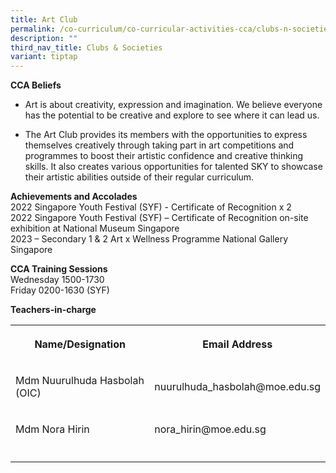 ```yaml
---
title: Art Club
permalink: /co-curriculum/co-curricular-activities-cca/clubs-n-societies/art-club/
description: ""
third_nav_title: Clubs & Societies
variant: tiptap
---
```

<p><strong>CCA Beliefs</strong>
<br>
</p>
<ul data-tight="true" class="tight">
<li>
<p>Art is about creativity, expression and imagination. We believe everyone
has the potential to be creative and explore to see where it can lead us.</p>
</li>
<li>
<p>The Art Club provides its members with the opportunities to express themselves
creatively through taking part in art competitions and programmes to boost
their artistic confidence and creative thinking skills. It also creates
various opportunities for talented SKY to showcase their artistic abilities
outside of their regular curriculum.</p>
</li>
</ul>
<p></p>
<p><strong>Achievements and Accolades</strong>
<br>2022 Singapore Youth Festival (SYF) - Certificate of Recognition x 2
<br>2022 Singapore Youth Festival (SYF) – Certificate of Recognition on-site
exhibition at National Museum Singapore
<br>2023 – Secondary 1 &amp; 2 Art x Wellness Programme National Gallery Singapore</p>
<p></p>
<p><strong>CCA Training Sessions</strong>
<br>Wednesday 1500-1730
<br>Friday 0200-1630 (SYF)</p>
<p><strong>Teachers-in-charge</strong>
</p>
<table>
<tbody>
<tr>
<th rowspan="1" colspan="1">
<p><strong>Name/Designation</strong>
</p>
</th>
<th rowspan="1" colspan="1">
<p><strong>Email Address</strong>
</p>
</th>
</tr>
<tr>
<td rowspan="1" colspan="1">
<p>Mdm Nuurulhuda Hasbolah (OIC)</p>
</td>
<td rowspan="1" colspan="1">
<p>nuurulhuda_hasbolah@moe.edu.sg</p>
</td>
</tr>
<tr>
<td rowspan="1" colspan="1">
<p>Mdm Nora Hirin</p>
</td>
<td rowspan="1" colspan="1">
<p>nora_hirin@moe.edu.sg</p>
</td>
</tr>
<tr>
<td rowspan="1" colspan="1">
<p></p>
</td>
<td rowspan="1" colspan="1">
<p></p>
</td>
</tr>
</tbody>
</table>
<p></p>